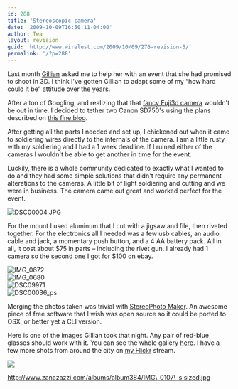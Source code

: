 ```yaml
---
id: 288
title: 'Stereoscopic camera'
date: '2009-10-09T16:50:11-04:00'
author: Tea
layout: revision
guid: 'http://www.wirelust.com/2009/10/09/276-revision-5/'
permalink: '/?p=288'
---
```


Last month [Gillian](http://www.gillianbowling.com) asked me to help her with an event that she had promised to shoot in 3D. I think I've gotten Gillian to adapt some of my “how hard could it be” attitude over the years.

After a ton of Googling, and realizing that that [fancy Fuji3d camera](http://www.fujifilm.com/products/3d/camera/finepix_real3dw1/) wouldn't be out in time. I decided to tether two Canon SD750's using the plans described on [this fine blog](http://3dbruce.blogspot.com/).

After getting all the parts I needed and set up, I chickened out when it came to soldiering wires directly to the internals of the camera. I am a little rusty with my soldiering and I had a 1 week deadline. If I ruined either of the cameras I wouldn't be able to get another in time for the event.

Luckily, there is a whole community dedicated to exactly what I wanted to do and they had some simple solutions that didn't require any permanent alterations to the cameras. A little bit of light soldiering and cutting and we were in business. The camera came out great and worked perfect for the event.

![DSC00004.JPG](http://www.wirelust.com/blog/wp-content/uploads/2009/10/38.jpg "DSC00004.JPG")

For the mount I used aluminum that I cut with a jigsaw and file, then riveted together. For the electronics all I needed was a few usb cables, an audio cable and jack, a momentary push button, and a 4 AA battery pack. All in all, it cost about $75 in parts – including the rivet gun. I already had 1 camera so the second one I got for $100 on ebay.

![IMG_0672](http://www.wirelust.com/blog/wp-content/uploads/2009/10/3.jpg "IMG_0672")  
![IMG_0680](http://www.wirelust.com/blog/wp-content/uploads/2009/10/9.jpg "IMG_0680")  
![DSC09971](http://www.wirelust.com/blog/wp-content/uploads/2009/10/20.jpg "DSC09971")  
![DSC00036_ps](http://www.wirelust.com/blog/wp-content/uploads/2009/10/17.jpg "DSC00036_ps")

Merging the photos taken was trivial with [StereoPhoto Maker](http://stereo.jpn.org/eng/stphmkr/). An awesome piece of free software that I wish was open source so it could be ported to OSX, or better yet a CLI version.

Here is one of the images Gillian took that night. Any pair of red-blue glasses should work with it. You can see the whole gallery [here](http://www.zanazazzi.com/gallery/album384). I have a few more shots from around the city on [my Flickr](http://www.flickr.com/photos/teacurran/sets/72157622238579827/) stream.

![](http://www.zanazazzi.com/albums/album384/IMG_0107_s.sized.jpg)

http://www.zanazazzi.com/albums/album384/IMG\_0107\_s.sized.jpg